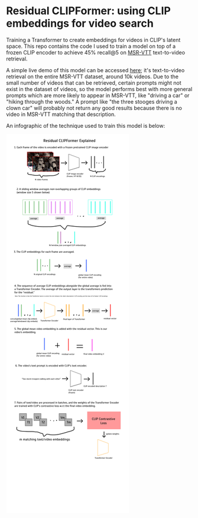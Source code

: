 # Residual CLIPFormer: using CLIP embeddings for video search
Training a Transformer to create embeddings for videos in CLIP's latent space. This repo contains the code I used to train a model on top of a frozen CLIP encoder to achieve 45% recall@5 on [MSR-VTT](https://www.microsoft.com/en-us/research/publication/msr-vtt-a-large-video-description-dataset-for-bridging-video-and-language/) text-to-video retrieval. 

A simple live demo of this model can be accessed [here](http://daniel.mendelevitch.com:5000/); it's text-to-video retrieval on the entire MSR-VTT dataset, around 10k videos. Due to the small number of videos that can be retrieved, certain prompts might not exist in the dataset of videos, so the model performs best with more general prompts which are more likely to appear in MSR-VTT, like "driving a car" or "hiking through the woods." A prompt like "the three stooges driving a clown car" will probably not return any good results because there is no video in MSR-VTT matching that description.

An infographic of the technique used to train this model is below:

![info](residual_clipformer_info_v2.jpg)

